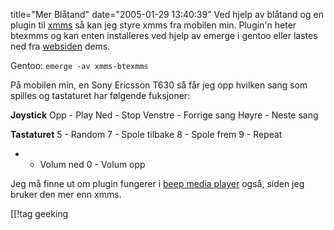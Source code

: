title="Mer Blåtand"
date="2005-01-29 13:40:39"
Ved hjelp av blåtand og en plugin til <a href="http://www.xmms.org">xmms</a> så kan jeg styre xmms fra mobilen min. Plugin'n heter btexmms og kan enten installeres ved hjelp av emerge i gentoo eller lastes ned fra <a href="http://www.lyola.com/bte/">websiden</a> dems.

Gentoo:
<code>emerge -av xmms-btexmms</code>

På mobilen min, en Sony Ericsson T630 så får jeg opp hvilken sang som spilles og tastaturet har følgende fuksjoner:

<strong>Joystick</strong>
Opp - Play
Ned - Stop
Venstre - Forrige sang
Høyre - Neste sang

<strong>Tastaturet</strong>
5 - Random
7 - Spole tilbake
8 - Spole frem
9 - Repeat
* - Volum ned
0 - Volum opp

Jeg må finne ut om plugin fungerer i <a href="http://www.sosdg.org/~larne/w/BMP_Homepage">beep media player</a> også, siden jeg bruker den mer enn xmms.

[[!tag  geeking
